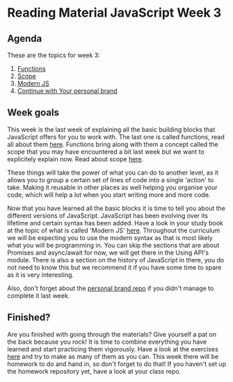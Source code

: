# Reading Material JavaScript Week 3

## Agenda

These are the topics for week 3:

1. [Functions](https://study.hackyourfuture.net/#/javascript/functions)
2. [Scope](https://study.hackyourfuture.net/#/javascript/scope)
3. [Modern JS](https://study.hackyourfuture.net/#/javascript/modern-js)
4. [Continue with Your personal brand](https://github.com/HackYourFuture/yourpersonalbrand)

## Week goals
This week is the last week of explaining all the basic building blocks that JavaScript offers for you to work with. The last one is called functions, read all about them [here](https://study.hackyourfuture.net/#/javascript/functions). Functions bring along with them a concept called the scope that you may have encountered a bit last week but we want to explicitely explain now. Read about scope [here](https://study.hackyourfuture.net/#/javascript/scope).

These things will take the power of what you can do to another level, as it allows you to group a certain set of lines of code into a single 'action' to take. Making it reusable in other places as well helping you organise your code, which will help a lot when you start writing more and more code. 

Now that you have learned all the basic blocks it is time to tell you about the different versions of JavaScript. JavaScript has been evolving over its lifetime and certain syntax has been added. Have a look in your study book at the topic of what is called 'Modern JS' [here](https://study.hackyourfuture.net/#/javascript/modern-js). Throughout the curriculum we will be expecting you to use the modern syntax as that is most likely what you will be programming in. You can skip the sections that are about Promises and async/await for now, we will get there in the Using API's module. There is also a section on the history of JavaScript in there, you do not need to know this but we recommend it if you have some time to spare as it is very interesting.

Also, don't forget about the [personal brand repo](https://github.com/HackYourFuture/yourpersonalbrand) if you didn't manage to complete it last week.

## Finished?

Are you finished with going through the materials? Give yourself a pat on the back because you rock! It is time to combine everything you have learned and start practicing them vigorously. Have a look at the exercises [here](./MAKEME.md) and try to make as many of them as you can. This week there will be homework to do and hand in, so don't forget to do that! If you haven't set up the homework repository yet, have a look at your class repo.
